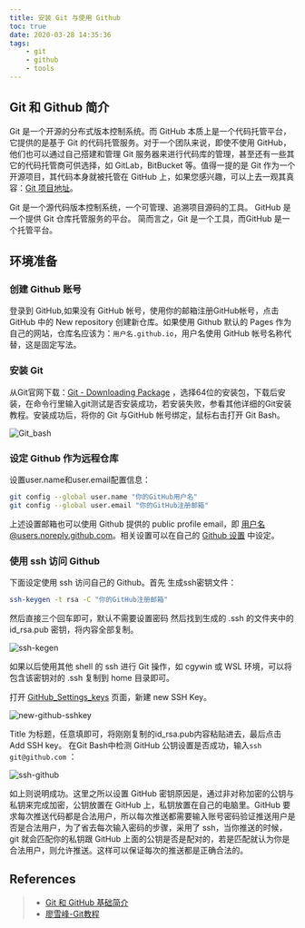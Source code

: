 ```yaml
---
title: 安装 Git 与使用 Github
toc: true
date: 2020-03-28 14:35:36
tags:
    - git
    - github
    - tools
---
```


## Git 和 Github 简介

Git 是一个开源的分布式版本控制系统。而 GitHub 本质上是一个代码托管平台，它提供的是基于 Git 的代码托管服务。对于一个团队来说，即使不使用 GitHub，他们也可以通过自己搭建和管理 Git 服务器来进行代码库的管理，甚至还有一些其它的代码托管商可供选择，如 GitLab，BitBucket 等。值得一提的是 Git 作为一个开源项目，其代码本身就被托管在 GitHub 上，如果您感兴趣，可以上去一观其真容：[Git 项目地址](https://github.com/gitGit)。

Git 是一个源代码版本控制系统，一个可管理、追溯项目源码的工具。 GitHub 是一个提供 Git 仓库托管服务的平台。 简而言之，Git 是一个工具，而GitHub 是一个托管平台。

## 环境准备

### 创建 Github 账号
登录到 GitHub,如果没有 GitHub 帐号，使用你的邮箱注册GitHub帐号，点击 GitHub 中的 New repository 创建新仓库。如果使用 Github 默认的 Pages 作为自己的网站，仓库名应该为：`用户名.github.io`，用户名使用 GitHub 帐号名称代替，这是固定写法。

### 安装 Git

从Git官网下载：[Git - Downloading Package](https://git-scm.com/download/win) ，选择64位的安装包，下载后安装，在命令行里输入git测试是否安装成功，若安装失败，参看其他详细的Git安装教程。安装成功后，将你的 Git 与GitHub 帐号绑定，鼠标右击打开 Git Bash。

![Git_bash](https://pic3.zhimg.com/80/v2-8b1cbe253d6e0301bd9a68c6f98a9f52_hd.jpg)

### 设定 Github 作为远程仓库

设置user.name和user.email配置信息：

```bash
git config --global user.name "你的GitHub用户名"
git config --global user.email "你的GitHub注册邮箱"
```

上述设置邮箱也可以使用 Github 提供的 public profile email，即 用户名@users.noreply.github.com。相关设置可以在自己的 [Github 设置](https://github.com/settings/emails) 中设定。

### 使用 ssh 访问 Github

下面设定使用 ssh 访问自己的 Github。首先
生成ssh密钥文件：

```bash
ssh-keygen -t rsa -C "你的GitHub注册邮箱"
```

然后直接三个回车即可，默认不需要设置密码
然后找到生成的 .ssh 的文件夹中的 id_rsa.pub 密钥，将内容全部复制。

![ssh-kegen](https://pic4.zhimg.com/80/v2-d1e47103ec1aa8675f68688c5d63bd27_hd.jpg)

如果以后使用其他 shell 的 ssh 进行 Git 操作，如 cgywin 或 WSL 环境，可以将包含该密钥对的 .ssh 复制到 home 目录即可。

打开 [GitHub_Settings_keys](https://github.com/settings/keys) 页面，新建 new SSH Key。

![new-github-sshkey](https://pic1.zhimg.com/80/v2-72a3f22c080e99343c3cc4aabce10e3c_hd.jpg)

Title 为标题，任意填即可，将刚刚复制的id_rsa.pub内容粘贴进去，最后点击 Add SSH key。
在Git Bash中检测 GitHub 公钥设置是否成功，输入`ssh git@github.com` ：

![ssh-github](https://pic3.zhimg.com/80/v2-da481ffa686410becd4186c656b4ebd6_hd.jpg)

如上则说明成功。这里之所以设置 GitHub 密钥原因是，通过非对称加密的公钥与私钥来完成加密，公钥放置在 GitHub 上，私钥放置在自己的电脑里。GitHub 要求每次推送代码都是合法用户，所以每次推送都需要输入账号密码验证推送用户是否是合法用户，为了省去每次输入密码的步骤，采用了 ssh，当你推送的时候，git 就会匹配你的私钥跟 GitHub 上面的公钥是否是配对的，若是匹配就认为你是合法用户，则允许推送。这样可以保证每次的推送都是正确合法的。

## References
> - [Git 和 GitHub 基础简介](https://www.ibm.com/developerworks/cn/opensource/os-cn-git-and-github-1/index.html)
> - [廖雪峰-Git教程](https://www.liaoxuefeng.com/wiki/896043488029600)